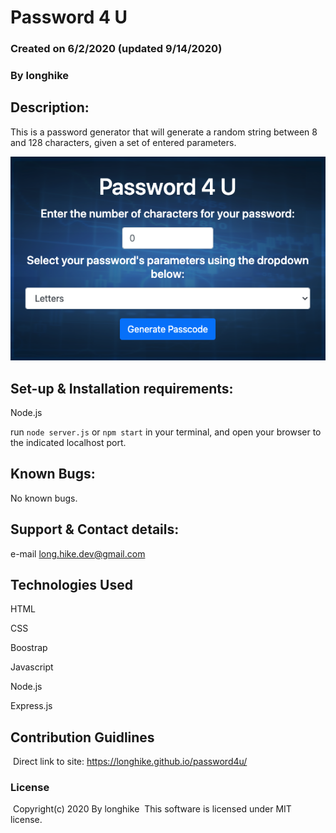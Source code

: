 # Password 4 U

### Created on 6/2/2020 (updated 9/14/2020)

### By longhike

## Description:

This is a password generator that will generate a random string between 8 and 128 characters, given a set of entered parameters. 

![main](./images/main.png)

## Set-up & Installation requirements:

Node.js 

run `node server.js` or `npm start` in your terminal, and open your browser to the indicated localhost port.

## Known Bugs:

No known bugs.

## Support & Contact details:

e-mail long.hike.dev@gmail.com

## Technologies Used

HTML

CSS

Boostrap

Javascript

Node.js

Express.js

## Contribution Guidlines 
​
Direct link to site:
https://longhike.github.io/password4u/
​
### License
​
Copyright(c) 2020 By longhike
​
This software is licensed under MIT license.
